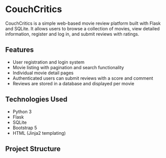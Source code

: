 # CouchCritics

CouchCritics is a simple web-based movie review platform built with Flask and SQLite. It allows users to browse a collection of movies, view detailed information, register and log in, and submit reviews with ratings.

## Features

- User registration and login system
- Movie listing with pagination and search functionality
- Individual movie detail pages
- Authenticated users can submit reviews with a score and comment
- Reviews are stored in a database and displayed per movie

## Technologies Used

- Python 3
- Flask
- SQLite
- Bootstrap 5
- HTML (Jinja2 templating)

## Project Structure

